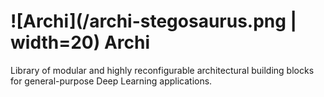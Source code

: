 # ![Archi](/archi-stegosaurus.png | width=20) Archi
Library of modular and highly reconfigurable architectural building blocks for general-purpose Deep Learning applications.

